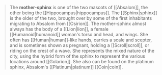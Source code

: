 > The **mother-sphinx** is one of the two mascots of [[Absalom]], the other being the [[Hippocampus|hippocampus]]. The [[Sphinx|sphinx]] is the older of the two, brought over by some of the first inhabitants migrating to Absalom from [[Osirion]]. The mother-sphinx almost always has the body of a [[Lion|lion]], a female [[Humanoid|humanoid]] woman's torso and head, and wings. She often has [[Human|human]]-like hands, carries a scale and scepter, and is sometimes shown as pregnant, holding a [[Scroll|scroll]], or riding on the crest of a wave.
> She represents the mixed nature of the city, using the hybrid form of the sphinx to represent the various locations around [[Golarion]]. She also can be found on the platinum sphinx, Absalom's [[Platinum|platinum]] [[Coin|coin]].







